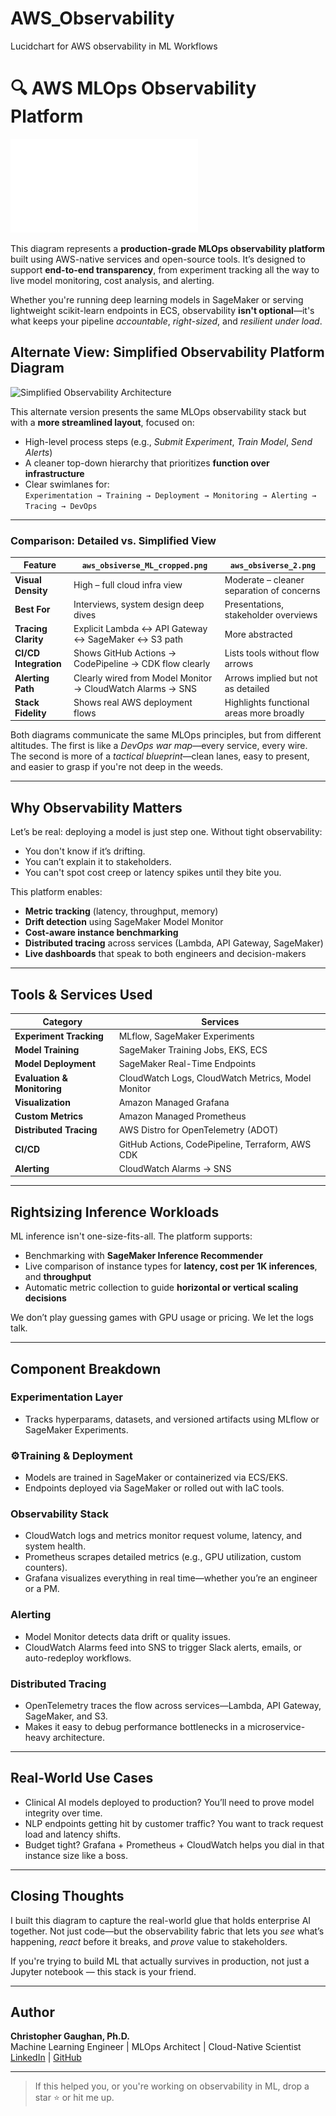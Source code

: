 # AWS_Observability
Lucidchart for AWS observability in ML Workflows

# 🔍 AWS MLOps Observability Platform

![AWS Observability Platform](./aws_obsiverse_ML.pdf)

This diagram represents a **production-grade MLOps observability platform** built using AWS-native services and open-source tools. It’s designed to support **end-to-end transparency**, from experiment tracking all the way to live model monitoring, cost analysis, and alerting.

Whether you're running deep learning models in SageMaker or serving lightweight scikit-learn endpoints in ECS, observability **isn't optional**—it's what keeps your pipeline *accountable*, *right-sized*, and *resilient under load*.

## Alternate View: Simplified Observability Platform Diagram

![Simplified Observability Architecture](./aws_obsiverse_2.png)

This alternate version presents the same MLOps observability stack but with a **more streamlined layout**, focused on:

- High-level process steps (e.g., *Submit Experiment*, *Train Model*, *Send Alerts*)
- A cleaner top-down hierarchy that prioritizes **function over infrastructure**
- Clear swimlanes for:  
  `Experimentation → Training → Deployment → Monitoring → Alerting → Tracing → DevOps`

---

### Comparison: Detailed vs. Simplified View

| Feature | `aws_obsiverse_ML_cropped.png` | `aws_obsiverse_2.png` |
|--------|-------------------------------|------------------------|
| **Visual Density** | High – full cloud infra view | Moderate – cleaner separation of concerns |
| **Best For** | Interviews, system design deep dives | Presentations, stakeholder overviews |
| **Tracing Clarity** | Explicit Lambda ↔ API Gateway ↔ SageMaker ↔ S3 path | More abstracted |
| **CI/CD Integration** | Shows GitHub Actions → CodePipeline → CDK flow clearly | Lists tools without flow arrows |
| **Alerting Path** | Clearly wired from Model Monitor → CloudWatch Alarms → SNS | Arrows implied but not as detailed |
| **Stack Fidelity** | Shows real AWS deployment flows | Highlights functional areas more broadly |

Both diagrams communicate the same MLOps principles, but from different altitudes. The first is like a *DevOps war map*—every service, every wire. The second is more of a *tactical blueprint*—clean lanes, easy to present, and easier to grasp if you're not deep in the weeds.




---

## Why Observability Matters

Let’s be real: deploying a model is just step one. Without tight observability:
- You don't know if it’s drifting.
- You can’t explain it to stakeholders.
- You can't spot cost creep or latency spikes until they bite you.

This platform enables:
- **Metric tracking** (latency, throughput, memory)
- **Drift detection** using SageMaker Model Monitor
- **Cost-aware instance benchmarking**
- **Distributed tracing** across services (Lambda, API Gateway, SageMaker)
- **Live dashboards** that speak to both engineers and decision-makers

---

## Tools & Services Used

| Category | Services |
|----------|----------|
| **Experiment Tracking** | MLflow, SageMaker Experiments |
| **Model Training** | SageMaker Training Jobs, EKS, ECS |
| **Model Deployment** | SageMaker Real-Time Endpoints |
| **Evaluation & Monitoring** | CloudWatch Logs, CloudWatch Metrics, Model Monitor |
| **Visualization** | Amazon Managed Grafana |
| **Custom Metrics** | Amazon Managed Prometheus |
| **Distributed Tracing** | AWS Distro for OpenTelemetry (ADOT) |
| **CI/CD** | GitHub Actions, CodePipeline, Terraform, AWS CDK |
| **Alerting** | CloudWatch Alarms → SNS |

---

## Rightsizing Inference Workloads

ML inference isn't one-size-fits-all. The platform supports:
- Benchmarking with **SageMaker Inference Recommender**
- Live comparison of instance types for **latency, cost per 1K inferences**, and **throughput**
- Automatic metric collection to guide **horizontal or vertical scaling decisions**

We don’t play guessing games with GPU usage or pricing. We let the logs talk.

---

## Component Breakdown

### Experimentation Layer
- Tracks hyperparams, datasets, and versioned artifacts using MLflow or SageMaker Experiments.

### ⚙Training & Deployment
- Models are trained in SageMaker or containerized via ECS/EKS.
- Endpoints deployed via SageMaker or rolled out with IaC tools.

### Observability Stack
- CloudWatch logs and metrics monitor request volume, latency, and system health.
- Prometheus scrapes detailed metrics (e.g., GPU utilization, custom counters).
- Grafana visualizes everything in real time—whether you’re an engineer or a PM.

### Alerting
- Model Monitor detects data drift or quality issues.
- CloudWatch Alarms feed into SNS to trigger Slack alerts, emails, or auto-redeploy workflows.

### Distributed Tracing
- OpenTelemetry traces the flow across services—Lambda, API Gateway, SageMaker, and S3.
- Makes it easy to debug performance bottlenecks in a microservice-heavy architecture.

---

## Real-World Use Cases

- Clinical AI models deployed to production? You’ll need to prove model integrity over time.
- NLP endpoints getting hit by customer traffic? You want to track request load and latency shifts.
- Budget tight? Grafana + Prometheus + CloudWatch helps you dial in that instance size like a boss.

---

## Closing Thoughts

I built this diagram to capture the real-world glue that holds enterprise AI together. Not just code—but the observability fabric that lets you *see* what’s happening, *react* before it breaks, and *prove* value to stakeholders.

If you're trying to build ML that actually survives in production, not just a Jupyter notebook — this stack is your friend.

---

## Author

**Christopher Gaughan, Ph.D.**  
Machine Learning Engineer | MLOps Architect | Cloud-Native Scientist  
[LinkedIn](https://www.linkedin.com/in/gaughanchristopher) | [GitHub](https://github.com/christophergaughan)

---

> If this helped you, or you're working on observability in ML, drop a star ⭐ or hit me up.


